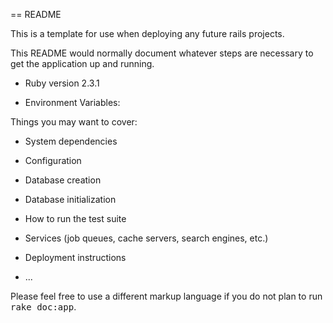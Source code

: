 == README

This is a template for use when deploying any future rails projects.


This README would normally document whatever steps are necessary to get the
application up and running.

* Ruby version 2.3.1

* Environment Variables:

Things you may want to cover:

* System dependencies

* Configuration

* Database creation

* Database initialization

* How to run the test suite

* Services (job queues, cache servers, search engines, etc.)

* Deployment instructions

* ...


Please feel free to use a different markup language if you do not plan to run
<tt>rake doc:app</tt>.
